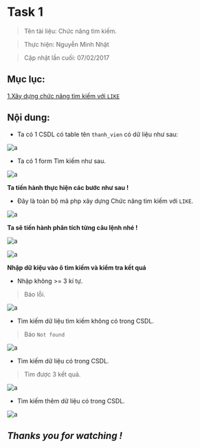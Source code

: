 # Task 1

> Tên tài liệu: Chức năng tìm kiếm.

> Thực hiện: Nguyễn Minh Nhật

> Cập nhật lần cuối: 07/02/2017

## Mục lục:

[1.Xây dựng chức năng tìm kiếm với `LIKE`](#seach)

## Nội dung:

<a name="seach"></a>

- Ta có 1 CSDL có table tên `thanh_vien` có dữ liệu như sau:

![a](http://imageshack.com/a/img923/2492/dEec3V.png)

- Ta có 1 form Tìm kiếm như sau.

![a](http://imageshack.com/a/img923/9301/WiNhCc.png)

**Ta tiến hành thực hiện các bước như sau !**

- Đây là toàn bộ mã php xây dựng Chức năng tìm kiếm với `LIKE`.

![a](http://imageshack.com/a/img922/3878/wioBVt.png)

**Ta sẽ tiến hành phân tích từng câu lệnh nhé !**

![a](http://imageshack.com/a/img924/2738/0TZ5G9.png)

![a](http://imageshack.com/a/img924/390/M25mfy.png)

**Nhập dữ kiệu vào ô tìm kiếm và kiểm tra kết quá**

- Nhập không >= 3 kí tự.

> Báo lỗi.

![a](http://imageshack.com/a/img923/2020/l4qXsN.png)

- Tìm kiếm dữ liệu tìm kiếm không có trong CSDL.

> Báo `Not found`

![a](http://imageshack.com/a/img924/9673/wclnw5.png)

- Tìm kiếm dữ liệu có trong CSDL.

> Tìm được 3 kết quả.

![a](http://imageshack.com/a/img923/9329/oGTVsp.png)

- Tìm kiếm thêm dữ liệu có trong CSDL.

![a](http://imageshack.com/a/img924/2691/ok1281.png)

## *Thanks you for watching !*
